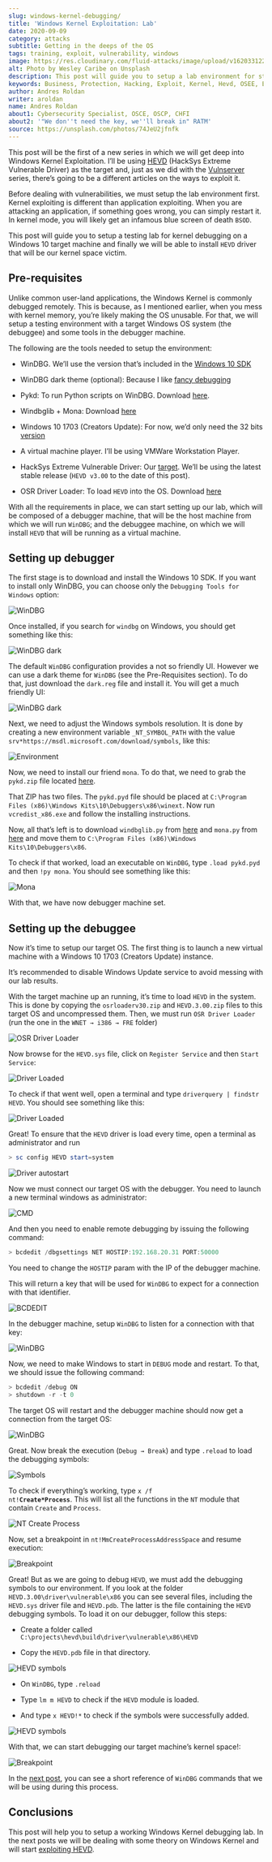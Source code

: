 ```yaml
---
slug: windows-kernel-debugging/
title: 'Windows Kernel Exploitation: Lab'
date: 2020-09-09
category: attacks
subtitle: Getting in the deeps of the OS
tags: training, exploit, vulnerability, windows
image: https://res.cloudinary.com/fluid-attacks/image/upload/v1620331228/blog/windows-kernel-debugging/cover_jflria.webp
alt: Photo by Wesley Caribe on Unsplash
description: This post will guide you to setup a lab environment for start exploiting Windows Kernel drivers.
keywords: Business, Protection, Hacking, Exploit, Kernel, Hevd, OSEE, Ethical Hacking, Pentesting
author: Andres Roldan
writer: aroldan
name: Andres Roldan
about1: Cybersecurity Specialist, OSCE, OSCP, CHFI
about2: '"We don''t need the key, we''ll break in" RATM'
source: https://unsplash.com/photos/74JeU2jfnfk
---
```


This post will be the first of a new series in which we will get deep
into Windows Kernel Exploitation. I’ll be using
[HEVD](https://github.com/hacksysteam/HackSysExtremeVulnerableDriver)
(HackSys Extreme Vulnerable Driver) as the target and, just as we did
with the [Vulnserver](../tags/vulnserver) series, there’s going to be a
different articles on the ways to exploit it.

Before dealing with vulnerabilities, we must setup the lab environment
first. Kernel exploiting is different than application exploiting. When
you are attacking an application, if something goes wrong, you can
simply restart it. In kernel mode, you will likely get an infamous blue
screen of death `BSOD`.

This post will guide you to setup a testing lab for kernel debugging on
a Windows 10 target machine and finally we will be able to install
`HEVD` driver that will be our kernel space victim.

## Pre-requisites

Unlike common user-land applications, the Windows Kernel is commonly
debugged remotely. This is because, as I mentioned earlier, when you
mess with kernel memory, you’re likely making the OS unusable. For that,
we will setup a testing environment with a target Windows OS system (the
debuggee) and some tools in the debugger machine.

The following are the tools needed to setup the environment:

- WinDBG. We’ll use the version that’s included in the [Windows 10
  SDK](https://developer.microsoft.com/en-us/windows/downloads/windows-10-sdk/)

- WinDBG dark theme (optional): Because I like [fancy
  debugging](https://github.com/lololosys/windbg-theme)

- Pykd: To run Python scripts on WinDBG. Download
  [here](https://githomelab.ru/pykd/pykd).

- Windbglib + Mona: Download
  [here](https://github.com/corelan/windbglib)

- Windows 10 1703 (Creators Update): For now, we’d only need the 32
  bits
  [version](https://www.getmyos.com/windows-10-1703-home-pro-education-32-64-bit-free-download)

- A virtual machine player. I’ll be using VMWare Workstation Player.

- HackSys Extreme Vulnerable Driver: Our
  [target](https://github.com/hacksysteam/HackSysExtremeVulnerableDriver).
  We’ll be using the latest stable release (`HEVD v3.00` to the date
  of this post).

- OSR Driver Loader: To load `HEVD` into the OS. Download
  [here](https://www.osronline.com/article.cfm%5earticle=157.htm)

With all the requirements in place, we can start setting up our lab,
which will be composed of a debugger machine, that will be the host
machine from which we will run `WinDBG`; and the debuggee machine, on
which we will install `HEVD` that will be running as a virtual machine.

## Setting up debugger

The first stage is to download and install the Windows 10 SDK. If you
want to install only WinDBG, you can choose only the `Debugging Tools
for
Windows` option:

<div class="imgblock">

![WinDBG](https://res.cloudinary.com/fluid-attacks/image/upload/v1620331225/blog/windows-kernel-debugging/windbg0_kw9dff.webp)

</div>

Once installed, if you search for `windbg` on Windows, you should get
something like this:

<div class="imgblock">

![WinDBG
dark](https://res.cloudinary.com/fluid-attacks/image/upload/v1620331226/blog/windows-kernel-debugging/windbg1_do951r.webp)

</div>

The default `WinDBG` configuration provides a not so friendly UI.
However we can use a dark theme for `WinDBG` (see the Pre-Requisites
section). To do that, just download the `dark.reg` file and install it.
You will get a much friendly UI:

<div class="imgblock">

![WinDBG
dark](https://res.cloudinary.com/fluid-attacks/image/upload/v1620331228/blog/windows-kernel-debugging/windbg2_haqojn.webp)

</div>

Next, we need to adjust the Windows symbols resolution. It is done by
creating a new environment variable `_NT_SYMBOL_PATH` with the value
`srv*https://msdl.microsoft.com/download/symbols`, like this:

<div class="imgblock">

![Environment](https://res.cloudinary.com/fluid-attacks/image/upload/v1620331223/blog/windows-kernel-debugging/env1_j1faww.webp)

</div>

Now, we need to install our friend `mona`. To do that, we need to grab
the `pykd.zip` file located
[here](https://github.com/corelan/windbglib/tree/master/pykd).

That ZIP has two files. The `pykd.pyd` file should be placed at
`C:\Program Files (x86)\Windows Kits\10\Debuggers\x86\winext`. Now run
`vcredist_x86.exe` and follow the installing instructions.

Now, all that’s left is to download `windbglib.py` from
[here](https://github.com/corelan/windbglib/raw/master/windbglib.py) and
`mona.py` from
[here](https://github.com/corelan/mona/raw/master/mona.py) and move them
to `C:\Program Files (x86)\Windows Kits\10\Debuggers\x86`.

To check if that worked, load an executable on `WinDBG`, type `.load
pykd.pyd` and then `!py mona`. You should see something like this:

<div class="imgblock">

![Mona](https://res.cloudinary.com/fluid-attacks/image/upload/v1620331232/blog/windows-kernel-debugging/mona1_tc67fd.gif)

</div>

With that, we have now debugger machine set.

## Setting up the debuggee

Now it’s time to setup our target OS. The first thing is to launch a new
virtual machine with a Windows 10 1703 (Creators Update) instance.

It’s recommended to disable Windows Update service to avoid messing with
our lab results.

With the target machine up an running, it’s time to load `HEVD` in the
system. This is done by copying the `osrloaderv30.zip` and
`HEVD.3.00.zip` files to this target OS and uncompressed them. Then, we
must run `OSR Driver Loader` (run the one in the `WNET → i386 → FRE`
folder)

<div class="imgblock">

![OSR Driver
Loader](https://res.cloudinary.com/fluid-attacks/image/upload/v1620331228/blog/windows-kernel-debugging/osr1_wy6ytq.webp)

</div>

Now browse for the `HEVD.sys` file, click on `Register Service` and then
`Start Service`:

<div class="imgblock">

![Driver
Loaded](https://res.cloudinary.com/fluid-attacks/image/upload/v1620331224/blog/windows-kernel-debugging/driver1_wdx60n.gif)

</div>

To check if that went well, open a terminal and type `driverquery |
findstr HEVD`. You should see something like this:

<div class="imgblock">

![Driver
Loaded](https://res.cloudinary.com/fluid-attacks/image/upload/v1620331226/blog/windows-kernel-debugging/hevd1_vomxc0.webp)

</div>

Great\! To ensure that the `HEVD` driver is load every time, open a
terminal as administrator and run

``` powershell
> sc config HEVD start=system
```

<div class="imgblock">

![Driver
autostart](https://res.cloudinary.com/fluid-attacks/image/upload/v1620331221/blog/windows-kernel-debugging/start1_f8d1tx.webp)

</div>

Now we must connect our target OS with the debugger. You need to launch
a new terminal windows as administrator:

<div class="imgblock">

![CMD](https://res.cloudinary.com/fluid-attacks/image/upload/v1620331231/blog/windows-kernel-debugging/cmd1_md0xv5.gif)

</div>

And then you need to enable remote debugging by issuing the following
command:

``` powershell
> bcdedit /dbgsettings NET HOSTIP:192.168.20.31 PORT:50000
```

You need to change the `HOSTIP` param with the IP of the debugger
machine.

This will return a key that will be used for `WinDBG` to expect for a
connection with that identifier.

<div class="imgblock">

![BCDEDIT](https://res.cloudinary.com/fluid-attacks/image/upload/v1620331223/blog/windows-kernel-debugging/cmd2_zl3vuw.gif)

</div>

In the debugger machine, setup `WinDBG` to listen for a connection with
that key:

<div class="imgblock">

![WinDBG](https://res.cloudinary.com/fluid-attacks/image/upload/v1620331222/blog/windows-kernel-debugging/dbg1_dzht53.gif)

</div>

Now, we need to make Windows to start in `DEBUG` mode and restart. To
that, we should issue the following command:

``` powershell
> bcdedit /debug ON
> shutdown -r -t 0
```

The target OS will restart and the debugger machine should now get a
connection from the target OS:

<div class="imgblock">

![WinDBG](https://res.cloudinary.com/fluid-attacks/image/upload/v1620331231/blog/windows-kernel-debugging/dbg2_nsqhbo.gif)

</div>

Great. Now break the execution (`Debug → Break`) and type `.reload` to
load the debugging symbols:

<div class="imgblock">

![Symbols](https://res.cloudinary.com/fluid-attacks/image/upload/v1620331222/blog/windows-kernel-debugging/symbols1_rhgguz.webp)

</div>

To check if everything’s working,
type <code>x /f nt!<b>Create*Process</b></code>.
This will list all the functions in the `NT` module that contain `Create` and
`Process`.

<div class="imgblock">

![NT Create
Process](https://res.cloudinary.com/fluid-attacks/image/upload/v1620331223/blog/windows-kernel-debugging/nt1_lvlrl7.webp)

</div>

Now, set a breakpoint in `nt!MmCreateProcessAddressSpace` and resume
execution:

<div class="imgblock">

![Breakpoint](https://res.cloudinary.com/fluid-attacks/image/upload/v1620331223/blog/windows-kernel-debugging/bp1_lbxuo1.webp)

</div>

Great\! But as we are going to debug `HEVD`, we must add the debugging
symbols to our environment. If you look at the folder
`HEVD.3.00\driver\vulnerable\x86` you can see several files, including
the `HEVD.sys` driver file and `HEVD.pdb`. The latter is the file
containing the `HEVD` debugging symbols. To load it on our debugger,
follow this steps:

- Create a folder called
  `C:\projects\hevd\build\driver\vulnerable\x86\HEVD`

- Copy the `HEVD.pdb` file in that directory.

<div class="imgblock">

![HEVD
symbols](https://res.cloudinary.com/fluid-attacks/image/upload/v1620331224/blog/windows-kernel-debugging/copy1_h2vptb.webp)

</div>

- On `WinDBG`, type `.reload`

- Type `lm m HEVD` to check if the `HEVD` module is loaded.

- And type `x HEVD!*` to check if the symbols were successfully added.

<div class="imgblock">

![HEVD
symbols](https://res.cloudinary.com/fluid-attacks/image/upload/v1620331226/blog/windows-kernel-debugging/hevdsymbols1_tnj3ip.gif)

</div>

With that, we can start debugging our target machine’s kernel space\!:

<div class="imgblock">

![Breakpoint](https://res.cloudinary.com/fluid-attacks/image/upload/v1620331225/blog/windows-kernel-debugging/bp2_dfrb1i.webp)

</div>

In the [next post](../hevd-dos/), you can see a short reference of
`WinDBG` commands that we will be using during this process.

## Conclusions

This post will help you to setup a working Windows Kernel debugging lab.
In the next posts we will be dealing with some theory on Windows Kernel
and will start [exploiting HEVD](../hevd-dos/).

